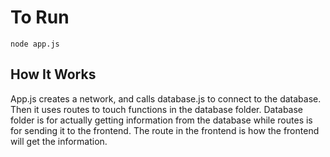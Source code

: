 # To Run

```
node app.js
```

## How It Works

App.js creates a network, and calls database.js to connect to the database. Then it uses routes to touch functions in the database folder. Database folder is for actually getting information from the database while routes is for sending it to the frontend. The route in the frontend is how the frontend will get the information.